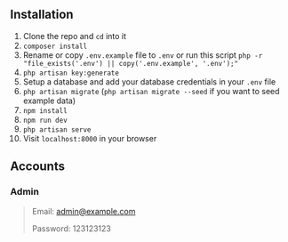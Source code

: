 ## Installation

1. Clone the repo and `cd` into it
2. `composer install`
3. Rename or copy `.env.example` file to `.env` or run this script `php -r "file_exists('.env') || copy('.env.example', '.env');"`
4. `php artisan key:generate`
5. Setup a database and add your database credentials in your `.env` file
6. `php artisan migrate` (`php artisan migrate --seed` if you want to seed example data)
7. `npm install`
8. `npm run dev`
9. `php artisan serve`
10. Visit `localhost:8000` in your browser

## Accounts
### Admin

> Email: admin@example.com
> 
> Password: 123123123
